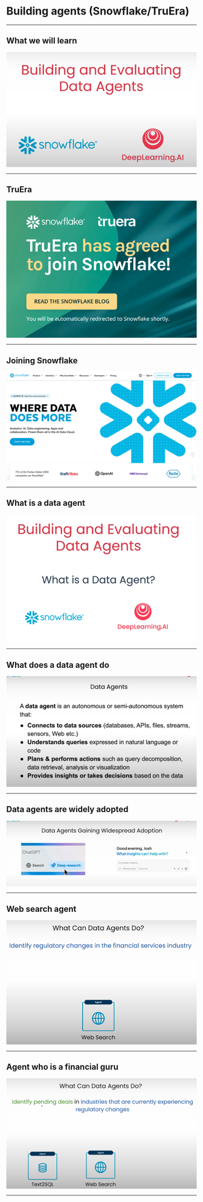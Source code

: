 # Building agents (Snowflake/TruEra)

---

## What we will learn

![](../images/01.png) 

---

## TruEra

![](../images/02.png)

---

## Joining Snowflake

![](../images/03.png)   

---

## What is a data agent

![](../images/04.png)

---

## What does a data agent do

![](../images/05.png)

---

## Data agents are widely adopted

![](../images/06.png)

---

## Web search agent

![](../images/07.png)

---

## Agent who is a financial guru

![](../images/08.png)

---